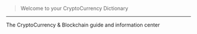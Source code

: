 <!-- TITLE: CryptoCoinPedia -->
<!-- SUBTITLE: Your Guide to the CryptoCurrency World! -->


> Welcome to your CryptoCurrency Dictionary

-----




The CryptoCurrency & Blockchain guide and information center